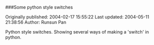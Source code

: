 ###Some python style switches

Originally published: 2004-02-17 15:55:22
Last updated: 2004-05-11 21:38:56
Author: Runsun Pan

Python style switches. Showing several ways of making a 'switch' in python.